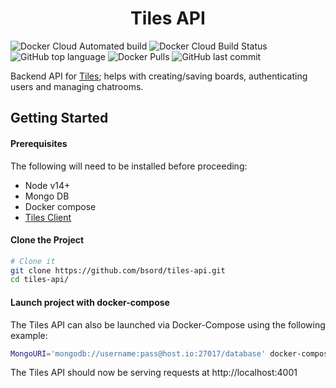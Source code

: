 <h1 align="center">
  Tiles API
</h1>

![Docker Cloud Automated build](https://img.shields.io/docker/cloud/automated/bsord/tiles-api.svg)
![Docker Cloud Build Status](https://img.shields.io/docker/cloud/build/bsord/tiles-api.svg)
![GitHub top language](https://img.shields.io/github/languages/top/bsord/tiles-api.svg)
![Docker Pulls](https://img.shields.io/docker/pulls/bsord/tiles-api.svg)
![GitHub last commit](https://img.shields.io/github/last-commit/bsord/tiles-api.svg)

Backend API for [Tiles](https://github.com/bsord/tiles-client); helps with creating/saving boards, authenticating users and managing chatrooms.

## Getting Started

#### Prerequisites

The following will need to be installed before proceeding:

- Node v14+
- Mongo DB
- Docker compose
- [Tiles Client](https://github.com/bsord/tiles-client)

#### Clone the Project

```sh
# Clone it
git clone https://github.com/bsord/tiles-api.git
cd tiles-api/
```

#### Launch project with docker-compose

The Tiles API can also be launched via Docker-Compose using the following example:

```sh
MongoURI='mongodb://username:pass@host.io:27017/database' docker-compose up -d
```

The Tiles API should now be serving requests at http://localhost:4001


